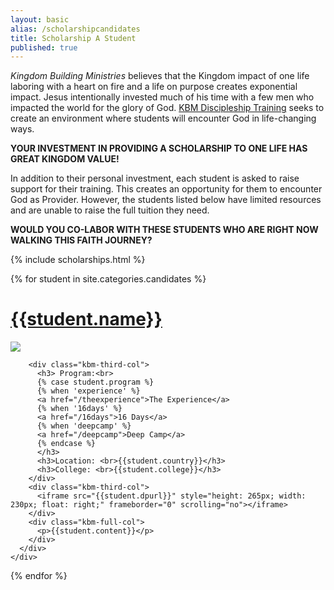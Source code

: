 ```yaml
---
layout: basic
alias: /scholarshipcandidates
title: Scholarship A Student
published: true
---
```


*Kingdom Building Ministries* believes that the Kingdom impact of one life laboring with a heart on fire and a life on purpose creates exponential impact. Jesus intentionally invested much of his time with a few men who impacted the world for the glory of God. [KBM Discipleship Training](/training) seeks to create an environment where students will encounter God in life-changing ways.

**YOUR INVESTMENT IN PROVIDING A SCHOLARSHIP TO ONE LIFE HAS GREAT KINGDOM VALUE!**

In addition to their personal investment, each student is asked to raise support for their training. This creates an opportunity for them to encounter God as Provider. However, the students listed below have limited resources and are unable to raise the full tuition they need.

**WOULD YOU CO-LABOR WITH THESE STUDENTS WHO ARE RIGHT NOW WALKING THIS FAITH JOURNEY?**

{% include scholarships.html %}

{% for student in site.categories.candidates %}

<div class="row">
  <div class="kbm-full-col">
    <div class="kbm-program-content-box gray">
      <a id="{{ student.name | downcase | uri_escape }}"></a>
    <h1><a href="{{student.link}}">{{student.name}}</a></h1>
      <div class="row">
        <div class="kbm-third-col">
          <a href="{{student.link}}"><img src="{% include url.html url=student.picurl %}"/></a>
        </div>

        <div class="kbm-third-col">
          <h3> Program:<br>
          {% case student.program %}
          {% when 'experience' %}
          <a href="/theexperience">The Experience</a>
          {% when '16days' %}
          <a href="/16days">16 Days</a>
          {% when 'deepcamp' %}
          <a href="/deepcamp">Deep Camp</a>
          {% endcase %}
          </h3>
          <h3>Location: <br>{{student.country}}</h3>
          <h3>College: <br>{{student.college}}</h3>
        </div>
        <div class="kbm-third-col">
          <iframe src="{{student.dpurl}}" style="height: 265px; width: 230px; float: right;" frameborder="0" scrolling="no"></iframe>
        </div>
        <div class="kbm-full-col">
          <p>{{student.content}}</p>
        </div>
      </div>
    </div>
  </div>
</div>

{% endfor %}
